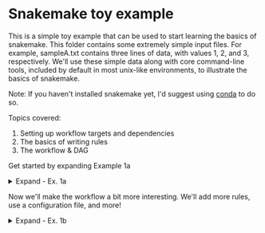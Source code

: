 # Snakemake toy example

This is a simple toy example that can be used to start learning the basics of snakemake. This folder contains some extremely simple input files. For example, sampleA.txt contains three lines of data, with values 1, 2, and 3, respectively. We'll use these simple data along with core command-line tools, included by default in most unix-like environments, to illustrate the basics of snakemake.

Note: If you haven't installed snakemake yet, I'd suggest using [conda](https://docs.conda.io/en/latest/miniconda.html) to do so.

Topics covered:
1. Setting up workflow targets and dependencies
2. The basics of writing rules
3. The workflow & DAG

Get started by expanding Example 1a

<details><summary>Expand - Ex. 1a</summary>

ex-1a.smk has the following contents:

    rule all:
        input:
            "output/sampleA_rsorted.txt",
            "output/sampleB_rsorted.txt",
            "output/sampleC_rsorted.txt"

    rule rsort:
        input:
            "{basename}.txt"
        output:
            "output/{basename}_rsorted.txt"
        shell:
            "sort -r {input} > {output}"

<details><summary>Ex. 1a rulegraph</summary>

![Ex. 1a rulegraph](https://github.com/um-dang/intro-to-snakemake/blob/master/img/rg-ex-1a.pdf)

</details>

Topics covered:
* Targets & dependencies
* Writing rules

Targets - Have to think about the pipeline backwards - What do we want to end up with?

Dependencies - What rules must be in place (inputs/outputs) for these targets to be generated?
 - This will be more obvious with the addition of more rules

Writing rules - Generally will have 'input', 'output', and 'shell' blocks (more to the story)

The rule 'all' is placed at the top of the file (the first rule, anyway), and this is always executed by default. It's being used to define the targets for the workflow.

To perform a dry-run:

    snakemake --snakefile ex-1a.smk --dry-run

Notice that snakemake keeps track of the wildcards during the evaluation of each rule
* experiment by changing the targets so they don't match the input files

## You have reached the end of example 1a ✅

</details>


Now we'll make the workflow a bit more interesting. We'll add more rules, use a configuration file, and more!

<details><summary>Expand - Ex. 1b</summary>


ex-1b.smk contents:

    rule all:
      input:
        expand("output/{bname}_fsorted.txt", bname=config['basenames']),
        expand("output/{bname}_randsorted.txt", bname=config['basenames'])

    rule rsort:
      input:
        "{base}.txt"
      output:
        "output/{base}_rsorted.txt"
      shell:
        "sort -r {input} > {output}"

    rule append_value:
      input:
        "output/{base}_rsorted.txt"
      output:
        "output/{base}_appended.txt"
      params:
        append_val = config['append_val']
      shell:
        "cat {input} > {output} ; "
        "echo {params.append_val} >> {output}"

    rule randsort:
      input:
        "output/{base}_appended.txt"
      output:
        "output/{base}_randsorted.txt"
      shell:
        "sort -R {input} > {output}"

    rule fsort:
      input:
        "output/{base}_appended.txt"
      output:
        "output/{base}_fsorted.txt"
      shell:
        "sleep 2 ; sort -n {input} > {output}"

config-ex-1b.yml contents:

    basenames:
      - 'sampleA'
      - 'sampleB'
      - 'sampleC'
    append_val: 42

<details><summary>Ex. 1b rulegraph</summary>
![Ex. 1b rulegraph](../img/rg-ex-1b.pdf)
</details>

The config
* How is the config used with this snakefile?

The expand statement
* The various uses of curly braces can be confusing at first (at least for me)
* `expand` is distinct from `wildcards`
* can be thought of as "expand this string (arg 1) into an array of strings, filling in all combinations of values (args 2+ as key-value pairs)

Running the new snakefile/configfile

    snakemake --snakefile ex-1b.smk --configfile config-ex-1b.yml

Did snakemake run the workflow, and successfully create the desired targets?
* View the directory of results

More about the core tenets of snakemake (also gnu make, make-like things)
* Try running the workflow to completion, then running it again. What happens?
* Delete `output`, then try again. Isn't this cool?
* Try modifying an intermediate file, then running the pipeline again. How is this beneficial? How can it be problematic?

The workflow & DAG
* Directed Acyclic Graph - how snakemake 'knows' how to produce the desired targets
* It can be useful to see the workflow DAG, and imagine how snakemake 'thinks' about executing it

Viewing the DAG (or rulegraph)

    #DAG (file-level granularity)
    snakemake --snakefile ex-1b.smk --configfile config-ex-1b.yml --dag | dot -T pdf > dag-ex-1b.pdf
    #Rulegraph (rule-level granularity)
    snakemake --snakefile ex-1b.smk --configfile config-ex-1b.yml --rulegraph | dot -T pdf > rg-ex-1b.pdf

## You have reached the end of example 1b ✅

</details>
